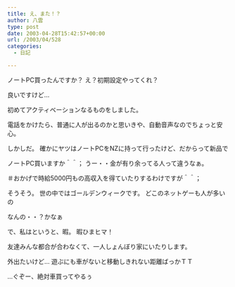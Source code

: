 ```yaml
---
title: え、また！？
author: 八雲
type: post
date: 2003-04-28T15:42:57+00:00
url: /2003/04/528
categories:
  - 日記

---
```

ノートPC買ったんですか？ え？初期設定やってくれ？
  
良いですけど…

初めてアクティベーションなるものをしました。
  
電話をかけたら、普通に人が出るのかと思いきや、自動音声なのでちょっと安心。

しかしだ。 確かにヤツはノートPCをNZに持って行ったけど、だからって新品で
  
ノートPC買いますか＾＾； うー・・金が有り余ってる人って違うなぁ。
  
＃おかげで時給5000円もの高収入を得ていたりするわけですが＾＾；

そうそう。 世の中ではゴールデンウィークです。 どこのネットゲーも人が多いの
  
なんの・・？かなぁ
  
で、私はというと、暇。 暇ひまヒマ！
  
友達みんな都合が合わなくて、一人しょんぼり家にいたりします。
  
外出たいけど… 遊ぶにも車がないと移動しきれない距離ばっかＴＴ

…ぐぞー、絶対車買ってやるぅ